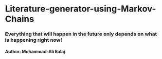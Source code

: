 # Literature-generator-using-Markov-Chains
### Everything that will happen in the future only depends on what is happening right now!
#### Author: Mohammad-Ali Balaj
